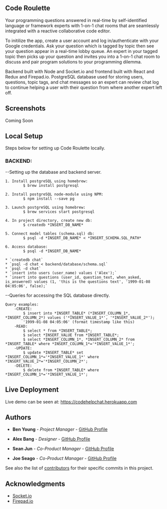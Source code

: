 ## Code Roulette
Your programming questions answered in real-time by self-identified language or framework experts with 1-on-1 chat rooms that are seamlessly integrated with a reactive collaborative code editor.

To initilize the app, create a user account and log in/authenticate with your Google credentials. Ask your question which is tagged by topic then see your question appear in a real-time lobby queue. An expert in your tagged topic then picks up your question and invites you into a 1-on-1 chat room to discuss and pair program solutions to your programming dilemma. 

Backend built with Node and Socket.io and frontend built with React and Redux and Firepad.io. PostgreSQL database used for storing users, questions, topic tags, and chat messages so an expert can review chat log to continue helping a user with their question from where another expert left off.

## Screenshots

Coming Soon

## Local Setup

Steps below for setting up Code Roulette locally.

### BACKEND:
--Setting up the database and backend server.

	1. Install postgreSQL using homebrew:
			$ brew install postgresql

	2. Install postgreSQL node-module using NPM:
			$ npm install --save pg

	3. Launch postgreSQL using homebrew:
			$ brew services start postgresql

	4. In project directory, create new db:
			$ createdb *INSERT_DB_NAME*

	5. Connect model tables (schema.sql) db:
			$ psql -d *INSERT_DB_NAME* < *INSERT_SCHEMA.SQL_PATH*

	6. Access database:
			$ psql -d *INSERT_DB_NAME*

	* `createdb chat`
	* `psql -d chat < backend/database/schema.sql`
	* `psql -d chat`
	* `insert into users (user_name) values ('Alex');`
	* `insert into questions (user_id, question_text, when_asked, is_answered) values (1, 'this is the questions text', '1999-01-08 04:05:06', false);`


--Queries for accessing the SQL database directly.

	Query examples:
		-CREATE:
			$ insert into *INSERT_TABLE* (*INSERT_COLUMN_1*, *INSERT_COLUMN_2*) values ('*INSERT_VALUE_1*', '*INSERT_VALUE_2*');
			'1999-01-08 04:05:06' (format timestamp like this)
		-READ:
			$ select * from *INSERT_TABLE*;
			$ select *INSERT_VALUE from *INSERT_TABLE*;
			$ select *INSERT_COLUMN_1*, *INSERT_COLUMN_2* from *INSERT_TABLE* where *INSERT_COLUMN_1*='*INSERT_VALUE_1*';
		-UPDATE:
			$ update *INSERT_TABLE* set *INSERT_COLUMN_1*='*INSERT_VALUE_1*' where *INSERT_VALUE_2*='*INSERT_COLUMN_2*';
		-DELETE:
			$ delete from *INSERT_TABLE* where *INSERT_COLUMN_1*='*INSERT_VALUE_1*';

## Live Deployment

Live demo can be seen at: https://codehelpchat.herokuapp.com

## Authors

* **Ben Young** - *Project Manager* - [GitHub Profile](https://github.com/URL)

* **Alex Bang** - *Designer* - [GitHub Profile](https://github.com/URL)

* **Sean Jun** - *Co-Product Manager* - [GitHub Profile](https://github.com/URL)

* **Joe Seago** - *Co-Product Manager* - [GitHub Profile](https://github.com/URL)

See also the list of [contributors](https://github.com/your/project/contributors) for their specific commits in this project.

## Acknowledgments

* [Socket.io](http://socket.io)
* [Firepad.io](https://firepad.io)
